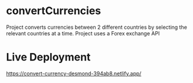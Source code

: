 # convertCurrencies

Project converts currencies between 2 different countries by selecting the relevant countries at a time. Project uses a Forex exchange API


# Live Deployment
https://convert-currency-desmond-394ab8.netlify.app/
